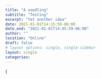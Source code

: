 ```yaml
---
title: "A seedling"
subtitle: "Testing"
excerpt: "Yet another idea"
date: 2021-01-01T14:15:59-06:00
date_end: "2021-01-01T14:45:59-06:00"
author: ""
location: "Online"
draft: false
# layout options: single, single-sidebar
layout: single
categories:
---
```


{
